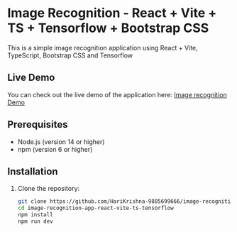 # Image Recognition - React + Vite + TS + Tensorflow + Bootstrap CSS

This is a simple image recognition application using React + Vite, TypeScript, Bootstrap CSS and Tensorflow

## Live Demo

You can check out the live demo of the application here: [Image recognition Demo](https://image-recognition-app-react-tensorflo.netlify.app/)

## Prerequisites

- Node.js (version 14 or higher)
- npm (version 6 or higher)

## Installation

1. Clone the repository:

   ```sh
   git clone https://github.com/HariKrishna-9885699666/image-recognition-app-react-vite-ts-tensorflow.git
   cd image-recognition-app-react-vite-ts-tensorflow
   npm install
   npm run dev

